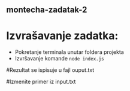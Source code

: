 ## montecha-zadatak-2

# Izvrašavanje zadatka:

* Pokretanje terminala unutar foldera projekta
* Izvršavanje komande `node index.js`

#Rezultat se ispisuje u fajl ouput.txt

#Izmenite primer iz input.txt


